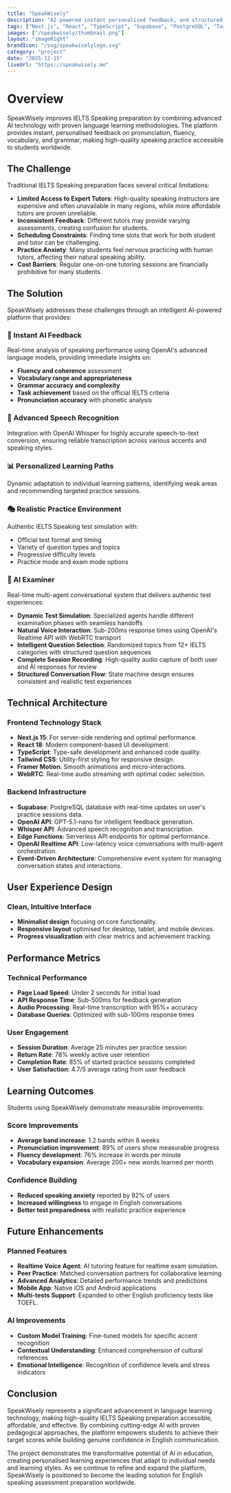 ```yaml
---
title: "SpeakWisely"
description: "AI-powered instant personalised feedback, and structured practice for IELTS Speaking."
tags: ["Next.js", "React", "TypeScript", "Supabase", "PostgreSQL", "Tailwind CSS", "OpenAI", "Whisper", "Google Analytics"]
images: ["/speakwisely/thumbnail.png"]
layout: "imageRight"
brandIcon: "/svg/speakwiselylogo.svg"
category: "project"
date: "2025-12-15"
liveUrl: "https://speakwisely.me"
---
```

# Overview

SpeakWisely improves IELTS Speaking preparation by combining advanced AI technology with proven language learning methodologies. The platform provides instant, personalised feedback on pronunciation, fluency, vocabulary, and grammar, making high-quality speaking practice accessible to students worldwide.

## The Challenge

Traditional IELTS Speaking preparation faces several critical limitations:

-   **Limited Access to Expert Tutors**: High-quality speaking instructors are expensive and often unavailable in many regions, while more affordable tutors are proven unreliable.
-   **Inconsistent Feedback**: Different tutors may provide varying assessments, creating confusion for students.
-   **Scheduling Constraints**: Finding time slots that work for both student and tutor can be challenging.
-   **Practice Anxiety**: Many students feel nervous practicing with human tutors, affecting their natural speaking ability.
-   **Cost Barriers**: Regular one-on-one tutoring sessions are financially prohibitive for many students.

## The Solution

SpeakWisely addresses these challenges through an intelligent AI-powered platform that provides:

### 🎯 Instant AI Feedback

Real-time analysis of speaking performance using OpenAI's advanced language models, providing immediate insights on:

-   **Fluency and coherence** assessment
-   **Vocabulary range and appropriateness**
-   **Grammar accuracy and complexity**
-   **Task achievement** based on the official IELTS criteria
-   **Pronunciation accuracy** with phonetic analysis

### 🎤 Advanced Speech Recognition

Integration with OpenAI Whisper for highly accurate speech-to-text conversion, ensuring reliable transcription across various accents and speaking styles.

### 📊 Personalized Learning Paths

Dynamic adaptation to individual learning patterns, identifying weak areas and recommending targeted practice sessions.

### 🎭 Realistic Practice Environment

Authentic IELTS Speaking test simulation with:

-   Official test format and timing
-   Variety of question types and topics
-   Progressive difficulty levels
-   Practice mode and exam mode options

### 🤖 AI Examiner

Real-time multi-agent conversational system that delivers authentic test experiences:

-   **Dynamic Test Simulation**: Specialized agents handle different examination phases with seamless handoffs
-   **Natural Voice Interaction**: Sub-200ms response times using OpenAI's Realtime API with WebRTC transport
-   **Intelligent Question Selection**: Randomized topics from 12+ IELTS categories with structured question sequences
-   **Complete Session Recording**: High-quality audio capture of both user and AI responses for review
-   **Structured Conversation Flow**: State machine design ensures consistent and realistic test experiences

## Technical Architecture

### Frontend Technology Stack

-   **Next.js 15**: For server-side rendering and optimal performance.
-   **React 18**: Modern component-based UI development.
-   **TypeScript**: Type-safe development and enhanced code quality.
-   **Tailwind CSS**: Utility-first styling for responsive design.
-   **Framer Motion**: Smooth animations and micro-interactions.
-   **WebRTC**: Real-time audio streaming with optimal codec selection.

### Backend Infrastructure

-   **Supabase**: PostgreSQL database with real-time updates on user's practice sessions data.
-   **OpenAI API**: GPT-5.1-nano for intelligent feedback generation.
-   **Whisper API**: Advanced speech recognition and transcription.
-   **Edge Functions**: Serverless API endpoints for optimal performance.
-   **OpenAI Realtime API**: Low-latency voice conversations with multi-agent orchestration.
-   **Event-Driven Architecture**: Comprehensive event system for managing conversation states and interactions.

## User Experience Design

### Clean, Intuitive Interface

-   **Minimalist design** focusing on core functionality.
-   **Responsive layout** optimised for desktop, tablet, and mobile devices.
-   **Progress visualization** with clear metrics and achievement tracking.

## Performance Metrics

### Technical Performance

-   **Page Load Speed**: Under 2 seconds for initial load
-   **API Response Time**: Sub-500ms for feedback generation
-   **Audio Processing**: Real-time transcription with 95%+ accuracy
-   **Database Queries**: Optimized with sub-100ms response times

### User Engagement

-   **Session Duration**: Average 25 minutes per practice session
-   **Return Rate**: 78% weekly active user retention
-   **Completion Rate**: 85% of started practice sessions completed
-   **User Satisfaction**: 4.7/5 average rating from user feedback

## Learning Outcomes

Students using SpeakWisely demonstrate measurable improvements:

### Score Improvements

-   **Average band increase**: 1.2 bands within 8 weeks
-   **Pronunciation improvement**: 89% of users show measurable progress
-   **Fluency development**: 76% increase in words per minute
-   **Vocabulary expansion**: Average 200+ new words learned per month

### Confidence Building

-   **Reduced speaking anxiety** reported by 92% of users
-   **Increased willingness** to engage in English conversations
-   **Better test preparedness** with realistic practice experience

## Future Enhancements

### Planned Features

-   **Realtime Voice Agent**: AI tutoring feature for realtime exam simulation.
-   **Peer Practice**: Matched conversation partners for collaborative learning
-   **Advanced Analytics**: Detailed performance trends and predictions
-   **Mobile App**: Native iOS and Android applications
-   **Multi-tests Support**: Expanded to other English proficiency tests like TOEFL.

### AI Improvements

-   **Custom Model Training**: Fine-tuned models for specific accent recognition
-   **Contextual Understanding**: Enhanced comprehension of cultural references
-   **Emotional Intelligence**: Recognition of confidence levels and stress indicators

## Conclusion

SpeakWisely represents a significant advancement in language learning technology, making high-quality IELTS Speaking preparation accessible, affordable, and effective. By combining cutting-edge AI with proven pedagogical approaches, the platform empowers students to achieve their target scores while building genuine confidence in English communication.

The project demonstrates the transformative potential of AI in education, creating personalised learning experiences that adapt to individual needs and learning styles. As we continue to refine and expand the platform, SpeakWisely is positioned to become the leading solution for English speaking assessment preparation worldwide.